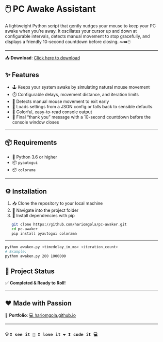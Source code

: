 # 🖱️ PC Awake Assistant

A lightweight Python script that gently nudges your mouse to keep your PC awake when you’re away. It oscillates your cursor up and down at configurable intervals, detects manual movement to stop gracefully, and displays a friendly 10-second countdown before closing. 💤➡️🖱️

---

📥 **Download**: [Click here to download ](https://github.com/hariomgola/pc-awaker/releases/download/v1.0.0/pc_awaker_1.0.exe)

## ✨ Features

- 🕹️ Keeps your system awake by simulating natural mouse movement
- ⏱️ Configurable delays, movement distance, and iteration limits
- 👀 Detects manual mouse movement to exit early
- 📄 Loads settings from a JSON config or falls back to sensible defaults
- 🎨 Colorful, easy-to-read console output
- 🙏 Final “thank you” message with a 10-second countdown before the console window closes

---

## 📦 Requirements

- 🐍 Python 3.6 or higher
- 📦 `pyautogui`
- 📦 `colorama`

---

## ⚙️ Installation

1. 📥 Clone the repository to your local machine
2. 📂 Navigate into the project folder
3. 📌 Install dependencies with pip

```bash
   git clone https://github.com/hariomgola/pc-awaker.git
   cd pc-awaker
   pip install pyautogui colorama
```

---

```bash
python awaken.py <timedelay_in_ms> <iteration_count>
# Example:
python awaken.py 200 1000000
```

## 🚧 Project Status

✅ **Completed & Ready to Roll!**

---

## ❤️ Made with Passion

🔗 **Portfolio**: [💻 hariomgola.github.io](https://hariomgola.github.io/)

---

### 💡 `I see it 👀 I love it ❤️ I code it 💻`
